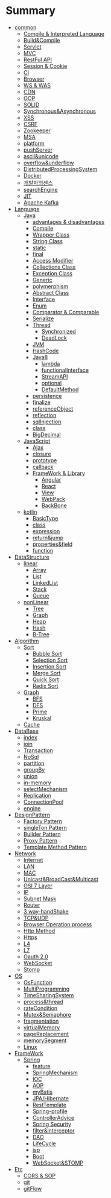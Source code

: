 # Summary

* [common]()
    * [Compile & Interpreted Language](common/Complie&InterpretedLanguage/README.md)
    * [Build&Compile](common/Build&Compile/README.md)
    * [Servlet](common/Servlet/README.md)
    * [MVC](common/MVC/README.md)
    * [RestFul API](common/restFulAPI/README.md)
    * [Session & Cookie](common/session&cookie/README.md)
    * [CI](common/CI/README.md)
    * [Browser](common/browser/README.md)
    * [WS & WAS](common/WS&WAS/README.md)
    * [CDN](common/CDN/README.md)
    * [OOP](common/oop/README.md)
    * [SOLID](common/SOLID/README.md)
    * [Synchronous&Asynchronous](common/Synchronous&Asynchronous/README.md)
    * [XSS](common/xss/README.md)
    * [CSRF](common/csrf/README.md)
    * [Zookeeper](common/zooKeeper/README.md)
    * [MSA](common/msa/README.md)
    * [platform](common/platform/README.md)
    * [pushServer](common/pushServer/README.md)
    * [ascii&unicode](common/ascii&unicode/README.md)
    * [overflow&underflow](common/overflow&underflow/README.md)
    * [DistributedProcessingSystem](common/DistributedProcessingSystem/README.md)
    * [Docker](common/docker/README.md)
    * [개발자의센스](common/sense/README.md)
    * [searchEngine](common/searchEngine/README.md)
    * [JIT](common/JIT/README.md)
    * [Apache Kafka](common/kafka/README.md)
* [Language]()
    * [Java]()
        * [advantages & disadvantages](language/java/advantagesAndDisadvantages/README.md)
        * [Compile](language/java/compile/README.md)
        * [Wrapper Class](language/java/wrapperClass/README.md)
        * [String Class](language/java/String/README.md)
        * [static](language/java/static/README.md)
        * [final](language/java/final/README.md)
        * [Access Modifier](language/java/accessModifier/README.md)
        * [Collections Class](language/java/collection/README.md)
        * [Exception Class](language/java/exception/README.md)
        * [Generic](language/java/generic/README.md)
        * [polymerphism](language/java/polymerphism/README.md)
        * [Abstract Class](language/java/abstractClass/README.md)
        * [Interface](language/java/interface/README.md)
        * [Enum](language/java/enum/README.md)
        * [Comparator & Comparable](language/java/comparator&comparable/README.md)
        * [Serialize](language/java/serialize/README.md)
        * [Thread](language/java/thread/README.md)
            * [Synchronized](language/java/thread/synchronized/README.md)
            * [DeadLock](language/java/thread/deadLock/README.md)
        * [JVM](language/java/jvm/README.md)
        * [HashCode](language/java/hashCode/README.md)
        * [Java8](language/java/java8/README.md)
            * [lambda](language/java/java8/lambda/README.md)
            * [functionalInterface](language/java/java8/functionalInterface/README.md)
            * [StreamAPI](language/java/java8/streamAPI/README.md)
            * [optional](language/java/java8/optional/README.md)
            * [DefaultMethod](language/java/java8/defaultMethod/README.md)
        * [persistence](language/java/persistence/README.md)
        * [finalize](language/java/finalize/README.md)
        * [referenceObject](language/java/referenceObject/README.md)
        * [reflection](language/java/reflection/README.md)
        * [sqlInjection](language/java/sqlInjection/README.md)
        * [class](language/java/class/README.md)
        * [BigDecimal](language/java/BigDecimal/README.md)
    * [JavaScript]()
        * [Ajax](language/javascript/Ajax/README.md)
        * [closure](language/javascript/closure/README.md)
        * [prototype](language/javascript/prototype/README.md)
        * [callback](language/javascript/callback/README.md)
        * [FrameWork & Library]()
            * [Angular](language/javascript/framework&library/i/README.md)
            * [React](language/javascript/framework&library/React/README.md)
            * [View](language/javascript/framework&library/View/README.md)
            * [WebPack](language/javascript/framework&library/webpack/README.md)
            * [BackBone](language/javascript/framework&library/BackBone/README.md)
    * [kotlin]()
        * [BasicType](language/kotlin/basicType/README.md)
        * [class](language/kotlin/class&inheritance/README.md)
        * [expression](language/kotlin/expression/README.md)
        * [return&jump](language/kotlin/return&jump/REAME.md)
        * [properties&field](language/kotlin/properties&field/README.md)
        * [function](language/kotlin/function/README.md)
* [DataStructure]()
    * [linear]()
        * [Array](dataStructure/linear/array/README.md)
        * [List](dataStructure/linear/list/README.md)
        * [LinkedList](dataStructure/linear/linkedList/README.md)
        * [Stack](dataStructure/linear/stack/README.md)
        * [Queue](dataStructure/linear/queue/README.md)
    * [nonLinear]()
        * [Tree](dataStructure/nonLinear/tree/README.md)
        * [Graph](dataStructure/nonLinear/graph/README.md)
        * [Heap](dataStructure/nonLinear/heap/README.md)
        * [Hash](dataStructure/nonLinear/hash/README.md)
        * [B-Tree](dataStructure/nonLinear/B-Tree/README.md)
* [Algorithm]()
    * [Sort]()
        * [Bubble Sort](algorithm/sort/bubbleSort/README.md)
        * [Selection Sort](algorithm/sort/SelectionSort/README.md)
        * [Insertion Sort](algorithm/sort/InsertionSort/README.md)
        * [Merge Sort](algorithm/sort/MergeSort/README.md)
        * [Quick Sort](algorithm/sort/QuickSort/README.md)
        * [Radix Sort](algorithm/sort/RadixSort/README.md)
    * [Graph]()
        * [BFS](algorithm/graph/BFS/README.md)
        * [DFS](algorithm/graph/DFS/README.md)
        * [Prime](algorithm/graph/prime/README.md)
        * [Kruskal](algorithm/graph/kruskal/README.md)
    * [Cache](algorithm/cache/README.md)
* [DataBase]()
    * [index](dataBase/index/README.md)
    * [join](dataBase/join/README.md)
    * [Transaction](dataBase/transaction/README.md)
    * [NoSql](dataBase/noSql/README.md)
    * [partition](dataBase/partition/README.md)
    * [groupBy](dataBase/groupBy/README.md)
    * [union](dataBase/union/README.md)
    * [in-memory](dataBase/in-memory/README.md)
    * [selectMechanism](dataBase/selectMechanism/README.md)
    * [Replication](dataBase/replication/README.md)
    * [ConnectionPool](dataBase/connectionPool/README.md)
    * [engine](dataBase/engine/README.md)
* [DesignPattern]()
    * [Factory Pattern](designPattern/Factory/README.md)
    * [singleTon Pattern](designPattern/singleTon/README.md)
    * [Builder Pattern](designPattern/builder/README.md)
    * [Proxy Pattern](designPattern/proxy/README.md)
    * [Template Method Pattern](designPattern/TemplateMethod/README.md)
* [Network]()
    * [Internet](network/internet/README.md)
    * [LAN](network/lan/README.md)
    * [MAC](network/mac/README.md)
    * [Unicast&BroadCast&Multicast](network/cast/README.md)
    * [OSI 7 Layer](network/OSI/README.md)
    * [IP](network/ip/README.md)
    * [Subnet Mask](network/subnetMask/README.md)
    * [Router](network/router/README.md)
    * [3 way-handShake](network/3-way-handshake/README.md)
    * [TCP&UDP](network/TCP&UDP/README.md)
    * [Browser Operation process](network/browser/README.md)
    * [Http Method](network/HttpMethod/README.md)
    * [Https](network/Https/README.md)
    * [L4](network/L4/README.md)
    * [L7](network/L7/README.md)
    * [Oauth 2.0](network/Oauth/README.md)
    * [WebSocket](network/webSocket/README.md)
    * [Stomp](network/stomp/README.md)
* [OS](os/README.md)
    * [OsFunction](os/osFunction/README.md)
    * [MultiProgramming](os/multiProgaming/README.md)
    * [TimeSharingSystem](os/TimeSharingSystem/README.md)
    * [process&thread](os/process&thread/README.md)
    * [rateCondition](os/rateCondition/README.md)
    * [Mutex&Semaphore](os/Mutex&Semaphore/README.md)
    * [fragmentation](os/fragmentation/README.md)
    * [virtualMemory](os/virtualMemory/README.md)
    * [pageReplacement](os/pageReplacement/README.md)
    * [memorySegment](os/memorySegment/README.md)
    * [Linux](os/linux/README.md)
* [FrameWork]()
    * [Spring]()
        * [feature](frameWork/spring/feature/README.md)
        * [SpringMechanism](frameWork/spring/mechanism/README.md)
        * [IOC](frameWork/spring/ioc/README.md)
        * [AOP](frameWork/spring/aop/README.md)
        * [myBatis](frameWork/spring/myBatis/README.md)
        * [JPA/Hibernate](frameWork/spring/JPA&Hibernate/README.md)
        * [RestTemplate](frameWork/spring/RestTemplate/README.md)
        * [Spring-profile](frameWork/spring/spring-profile/README.md)
        * [ControllerAdvice](frameWork/spring/controllerAdvice/README.md)
        * [Spring Security](frameWork/spring/security/README.md)
        * [filter&interceptor](frameWork/spring/filter&interceptor/README.md)
        * [DAO](frameWork/spring/DAO/README.md)
        * [LifeCycle](frameWork/spring/lifeCycle/README.md)
        * [jsp](frameWork/spring/jsp/README.md)
        * [Boot](frameWork/spring/boot/README.md)
        * [WebSocket&STOMP](frameWork/spring/webSocket&STOMP/README.md)
* [Etc]()
    * [CORS & SOP](etc/cors&etc/README.md)
    * [git](etc/git/README.md)
    * [gitFlow](etc/gitFlow/README.md)